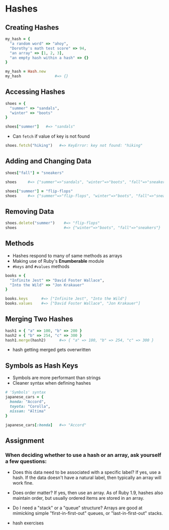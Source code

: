 # Hashes
## Creating Hashes
```ruby
my_hash = {
  "a random word" => "ahoy",
  "Dorothy's math test score" => 94,
  "an array" => [1, 2, 3],
  "an empty hash within a hash" => {}
}
```
```ruby
my_hash = Hash.new
my_hash               #=> {}
```

## Accessing Hashes
```ruby
shoes = {
  "summer" => "sandals",
  "winter" => "boots"
}

shoes["summer"]   #=> "sandals"
```
* Can `fetch` if value of key is not found
```ruby
shoes.fetch("hiking")   #=> KeyError: key not found: "hiking"
```
## Adding and Changing Data
```ruby
shoes["fall"] = "sneakers"

shoes     #=> {"summer"=>"sandals", "winter"=>"boots", "fall"=>"sneakers"}

shoes["summer"] = "flip-flops"
shoes     #=> {"summer"=>"flip-flops", "winter"=>"boots", "fall"=>"sneakers"}
```

## Removing Data
```ruby
shoes.delete("summer")    #=> "flip-flops"
shoes                     #=> {"winter"=>"boots", "fall"=>"sneakers"}
```

## Methods
* Hashes respond to many of same methods as arrays
* Making use of Ruby's **Enumberable** module
* `#keys` and `#values` methods
```ruby
books = {
  "Infinite Jest" => "David Foster Wallace",
  "Into the Wild" => "Jon Krakauer"
}

books.keys      #=> ["Infinite Jest", "Into the Wild"]
books.values    #=> ["David Foster Wallace", "Jon Krakauer"]
```
## Merging Two Hashes
```ruby
hash1 = { "a" => 100, "b" => 200 }
hash2 = { "b" => 254, "c" => 300 }
hash1.merge(hash2)      #=> { "a" => 100, "b" => 254, "c" => 300 }
```
* hash getting merged gets overwritten

## Symbols as Hash Keys
* Symbols are more performant than strings 
* Cleaner syntax when defining hashes
```ruby
# 'Symbols' syntax
japanese_cars = {
  honda: "Accord",
  toyota: "Corolla",
  nissan: "Altima"
}
```
```ruby
japanese_cars[:honda]   #=> "Accord"
```

## Assignment
### When deciding whether to use a hash or an array, ask yourself a few questions:

* Does this data need to be associated with a specific label? If yes, use a hash. If the data doesn't have a natural label, then typically an array will work fine.

* Does order matter? If yes, then use an array. As of Ruby 1.9, hashes also maintain order, but usually ordered items are stored in an array.

* Do I need a "stack" or a "queue" structure? Arrays are good at mimicking simple "first-in-first-out" queues, or "last-in-first-out" stacks.


* hash exercises